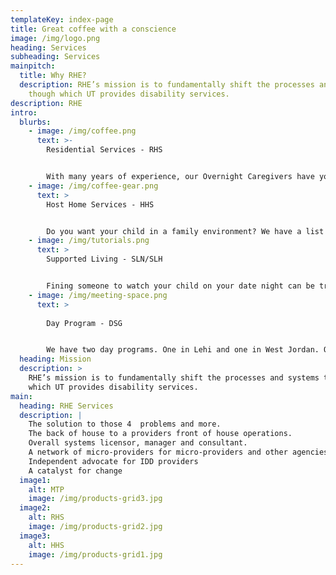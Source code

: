 ```yaml
---
templateKey: index-page
title: Great coffee with a conscience
image: /img/logo.png
heading: Services
subheading: Services
mainpitch:
  title: Why RHE?
  description: RHE’s mission is to fundamentally shift the processes and systems
    though which UT provides disability services.
description: RHE
intro:
  blurbs:
    - image: /img/coffee.png
      text: >-
        Residential Services - RHS


        With many years of experience, our Overnight Caregivers have you covered. All candidates go through a vetting procedure of background checks and employment verification. We guarantee your child will receive the best possible care.
    - image: /img/coffee-gear.png
      text: >
        Host Home Services - HHS


        Do you want your child in a family environment? We have a list of families that are willing to place your child in their home. Contact us to learn more!
    - image: /img/tutorials.png
      text: >
        Supported Living - SLN/SLH


        Fining someone to watch your child on your date night can be tricky. We offer a staff of 40+ individuals that can help!
    - image: /img/meeting-space.png
      text: >
        
        Day Program - DSG


        We have two day programs. One in Lehi and one in West Jordan. Our main goal is to get out in the community. Check out our calendar to see all the fun activities we do!
  heading: Mission
  description: >
    RHE’s mission is to fundamentally shift the processes and systems though
    which UT provides disability services.
main:
  heading: RHE Services
  description: |
    The solution to those 4  problems and more. 
    The back of house to a providers front of house operations. 
    Overall systems licensor, manager and consultant. 
    A network of micro-providers for micro-providers and other agencies
    Independent advocate for IDD providers
    A catalyst for change
  image1:
    alt: MTP
    image: /img/products-grid3.jpg
  image2:
    alt: RHS
    image: /img/products-grid2.jpg
  image3:
    alt: HHS
    image: /img/products-grid1.jpg
---
```


